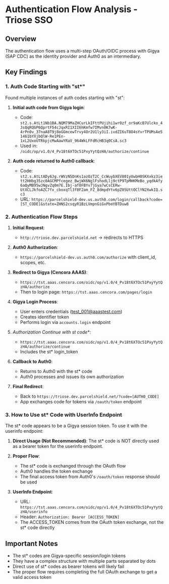 # Authentication Flow Analysis - Triose SSO

## Overview
The authentication flow uses a multi-step OAuth/OIDC process with Gigya (SAP CDC) as the identity provider and Auth0 as an intermediary.

## Key Findings

### 1. Auth Code Starting with "st*"
Found multiple instances of auth codes starting with "st":

1. **Initial auth code from Gigya login**:
   - Code: `st2.s.AtLt1Nb1BA.NQM79MaZHCurLkIFttPUjihi1wr0zf_or9aKcB7Ulcko_4JsQqRQGP6QprtF54cJqxRI1XII6hKmfw7IMvn0K7wK-4rPn0v_37naA8T9j8oGGmcewTrvy4Or2U1ly3iI.ivdZI6uT8O4sYvrTPUMsAe51461bYXjbQlW-Re1PEn-1xL2UxoUTRkpjcMwAawYRaV_964WkLFFdRcHB3q0CsA.sc3`
   - Used in: `/oidc/op/v1.0/4_Pv18t6XTOc51PxyYytQzHA/authorize/continue`

2. **Auth code returned to Auth0 callback**:
   - Code: `st2.s.AtLtADy6Jg.rWVzN5DnKs1azOzT2C_CcWuybXEV801yUwbH0SKXxkz3iett2HHbg35zc0AGCMPfcegez_BwjWX6NglFshodLlj9ctP9TpMHKMeBo_yqdkAfy6aQyMB95wJNgvZq0m7E.Ibj-af0FBYv7jGya7wCsCERw-UtXCLJkfoAZC7fx_cboxqTl3f8F2am_FZ_8dmpdYtv6pZ05UttOClYN2XwkIQ.sc3`
   - URL: `https://parcelshield-dev.us.auth0.com/login/callback?code=[ST_CODE]&state=ZHNS2csqyR1BzLVmpnGiGxPboYBTDuw8`

### 2. Authentication Flow Steps

1. **Initial Request**: 
   - `http://triose.dev.parcelshield.net` → redirects to HTTPS

2. **Auth0 Authorization**: 
   - `https://parcelshield-dev.us.auth0.com/authorize` with client_id, scopes, etc.

3. **Redirect to Gigya (Cencora AAAS)**:
   - `https://tst.aaas.cencora.com/oidc/op/v1.0/4_Pv18t6XTOc51PxyYytQzHA/authorize`
   - Then to login page: `https://tst.aaas.cencora.com/pages/login`

4. **Gigya Login Process**:
   - User enters credentials (test_001@aaastest.com)
   - Creates identifier token
   - Performs login via `accounts.login` endpoint

5. **Authorization Continue with st* code**:
   - `https://tst.aaas.cencora.com/oidc/op/v1.0/4_Pv18t6XTOc51PxyYytQzHA/authorize/continue`
   - Includes the st* login_token

6. **Callback to Auth0**:
   - Returns to Auth0 with the st* code
   - Auth0 processes and issues its own authorization

7. **Final Redirect**:
   - Back to `https://triose.dev.parcelshield.net/?code=[AUTH0_CODE]`
   - App exchanges code for tokens via `/oauth/token` endpoint

### 3. How to Use st* Code with UserInfo Endpoint

The st* code appears to be a Gigya session token. To use it with the userinfo endpoint:

1. **Direct Usage (Not Recommended)**:
   The st* code is NOT directly used as a bearer token for the userinfo endpoint.

2. **Proper Flow**:
   - The st* code is exchanged through the OAuth flow
   - Auth0 handles the token exchange
   - The final access token from Auth0's `/oauth/token` response should be used

3. **UserInfo Endpoint**:
   - URL: `https://tst.aaas.cencora.com/oidc/op/v1.0/4_Pv18t6XTOc51PxyYytQzHA/userinfo`
   - Header: `Authorization: Bearer [ACCESS_TOKEN]`
   - The ACCESS_TOKEN comes from the OAuth token exchange, not the st* code directly

## Important Notes

- The st* codes are Gigya-specific session/login tokens
- They have a complex structure with multiple parts separated by dots
- Direct use of st* codes as bearer tokens will likely fail
- The proper flow requires completing the full OAuth exchange to get a valid access token